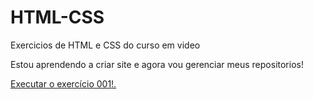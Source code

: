 # HTML-CSS
 Exercicios de HTML e CSS do curso em video
 

Estou aprendendo a criar site e agora vou gerenciar meus repositorios!

<a href="https://maria-mylena.github.io/HTML-CSS/EXERC%C3%8DCIOS/ex001/index.html">  Executar o exercício 001!.